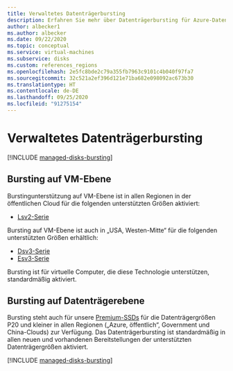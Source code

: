 ```yaml
---
title: Verwaltetes Datenträgerbursting
description: Erfahren Sie mehr über Datenträgerbursting für Azure-Datenträger und Datenträgerbursting für virtuelle Azure-Computer unter Linux.
author: albecker1
ms.author: albecker
ms.date: 09/22/2020
ms.topic: conceptual
ms.service: virtual-machines
ms.subservice: disks
ms.custom: references_regions
ms.openlocfilehash: 2e5fc8bde2c79a355fb7963c9101c4b040f97fa7
ms.sourcegitcommit: 32c521a2ef396d121e71ba682e098092ac673b30
ms.translationtype: HT
ms.contentlocale: de-DE
ms.lasthandoff: 09/25/2020
ms.locfileid: "91275154"
---
```

# <a name="managed-disk-bursting"></a>Verwaltetes Datenträgerbursting
[!INCLUDE [managed-disks-bursting](../../../includes/managed-disks-bursting.md)]

## <a name="virtual-machine-level-bursting"></a>Bursting auf VM-Ebene
Burstingunterstützung auf VM-Ebene ist in allen Regionen in der öffentlichen Cloud für die folgenden unterstützten Größen aktiviert: 
- [Lsv2-Serie](../lsv2-series.md)

Bursting auf VM-Ebene ist auch in „USA, Westen-Mitte“ für die folgenden unterstützten Größen erhältlich:
- [Dsv3-Serie](../dv3-dsv3-series.md)
- [Esv3-Serie](../ev3-esv3-series.md)

Bursting ist für virtuelle Computer, die diese Technologie unterstützen, standardmäßig aktiviert.

## <a name="disk-level-bursting"></a>Bursting auf Datenträgerebene
Bursting steht auch für unsere [Premium-SSDs](disks-types.md#premium-ssd) für die Datenträgergrößen P20 und kleiner in allen Regionen („Azure, öffentlich“, Government und China-Clouds) zur Verfügung. Das Datenträgerbursting ist standardmäßig in allen neuen und vorhandenen Bereitstellungen der unterstützten Datenträgergrößen aktiviert. 

[!INCLUDE [managed-disks-bursting](../../../includes/managed-disks-bursting-2.md)]
